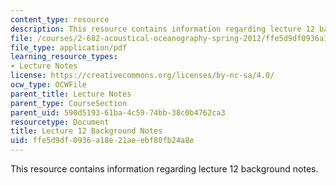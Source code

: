```yaml
---
content_type: resource
description: This resource contains information regarding lecture 12 background notes.
file: /courses/2-682-acoustical-oceanography-spring-2012/ffe5d9df0936a18e21aeebf80fb24a8e_MIT2_682S12_bglec12.pdf
file_type: application/pdf
learning_resource_types:
- Lecture Notes
license: https://creativecommons.org/licenses/by-nc-sa/4.0/
ocw_type: OCWFile
parent_title: Lecture Notes
parent_type: CourseSection
parent_uid: 590d5193-61ba-4c59-74bb-38c0b4762ca3
resourcetype: Document
title: Lecture 12 Background Notes
uid: ffe5d9df-0936-a18e-21ae-ebf80fb24a8e
---
```

This resource contains information regarding lecture 12 background notes.